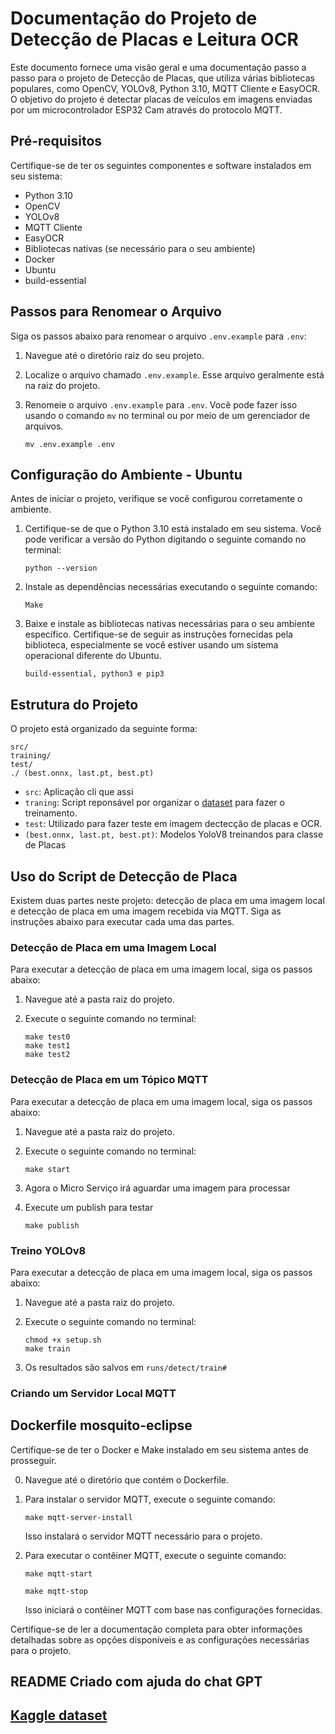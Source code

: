 # Documentação do Projeto de Detecção de Placas e Leitura OCR 

Este documento fornece uma visão geral e uma documentação passo a passo para o projeto de Detecção de Placas, que utiliza várias bibliotecas populares, como OpenCV, YOLOv8, Python 3.10, MQTT Cliente e EasyOCR. O objetivo do projeto é detectar placas de veículos em imagens enviadas por um microcontrolador ESP32 Cam através do protocolo MQTT.

## Pré-requisitos

Certifique-se de ter os seguintes componentes e software instalados em seu sistema:

- Python 3.10
- OpenCV
- YOLOv8
- MQTT Cliente
- EasyOCR
- Bibliotecas nativas (se necessário para o seu ambiente)
- Docker
- Ubuntu
- build-essential

## Passos para Renomear o Arquivo

Siga os passos abaixo para renomear o arquivo `.env.example` para `.env`:

1. Navegue até o diretório raiz do seu projeto.

2. Localize o arquivo chamado `.env.example`. Esse arquivo geralmente está na raiz do projeto.

3. Renomeie o arquivo `.env.example` para `.env`. Você pode fazer isso usando o comando `mv` no terminal ou por meio de um gerenciador de arquivos.

   ```
   mv .env.example .env
   ```

## Configuração do Ambiente - Ubuntu

Antes de iniciar o projeto, verifique se você configurou corretamente o ambiente. 

1. Certifique-se de que o Python 3.10 está instalado em seu sistema. Você pode verificar a versão do Python digitando o seguinte comando no terminal:

   ```
   python --version
   ```

2. Instale as dependências necessárias executando o seguinte comando:

   ```
   Make
   ```

3. Baixe e instale as bibliotecas nativas necessárias para o seu ambiente específico. Certifique-se de seguir as instruções fornecidas pela biblioteca, especialmente se você estiver usando um sistema operacional diferente do Ubuntu.
    ```
    build-essential, python3 e pip3 
    ``` 


## Estrutura do Projeto

O projeto está organizado da seguinte forma:

```
src/
training/
test/
./ (best.onnx, last.pt, best.pt)
```

- `src`: Aplicação cli que assi
- `traning`: Script reponsável por organizar o [dataset](https://www.kaggle.com/datasets/scholngusmaximus/numberplate-bounding-box-india-eu-brazil-us?select=indian_eu_br_us.csv) para fazer o treinamento.
- `test`: Utilizado para fazer teste em imagem dectecção de placas e OCR.
- `(best.onnx, last.pt, best.pt)`: Modelos YoloV8 treinandos para classe de Placas 


## Uso do Script de Detecção de Placa

Existem duas partes neste projeto: detecção de placa em uma imagem local e detecção de placa em uma imagem recebida via MQTT. Siga as instruções abaixo para executar cada uma das partes.

### Detecção de Placa em uma Imagem Local

Para executar a detecção de placa em uma imagem local, siga os passos abaixo:

1. Navegue até a pasta raiz do projeto.

2. Execute o seguinte comando no terminal:

   ```
   make test0
   make test1
   make test2
   ```

### Detecção de Placa em um Tópico MQTT
Para executar a detecção de placa em uma imagem local, siga os passos abaixo:

1. Navegue até a pasta raiz do projeto.

2. Execute o seguinte comando no terminal:

   ```
   make start
   ```
3. Agora o Micro Serviço irá aguardar uma imagem para processar

4. Execute um publish para testar 
   ```
   make publish
   ```

### Treino YOLOv8
Para executar a detecção de placa em uma imagem local, siga os passos abaixo:

1. Navegue até a pasta raiz do projeto.

2. Execute o seguinte comando no terminal:

   ```
   chmod +x setup.sh
   make train
   ```
3. Os resultados são salvos em `runs/detect/train#`

### Criando um Servidor Local MQTT


## Dockerfile mosquito-eclipse

Certifique-se de ter o Docker e Make instalado em seu sistema antes de prosseguir.

0. Navegue até o diretório que contém o Dockerfile.

1. Para instalar o servidor MQTT, execute o seguinte comando:

   ```
   make mqtt-server-install
   ```

   Isso instalará o servidor MQTT necessário para o projeto.

2. Para executar o contêiner MQTT, execute o seguinte comando:

   ```
   make mqtt-start
   ```
   ```
   make mqtt-stop
   ```
   Isso iniciará o contêiner MQTT com base nas configurações fornecidas.

Certifique-se de ler a documentação completa para obter informações detalhadas sobre as opções disponíveis e as configurações necessárias para o projeto.


## README Criado com ajuda do chat GPT

## [Kaggle dataset](https://www.kaggle.com/datasets/scholngusmaximus/numberplate-bounding-box-india-eu-brazil-us?select=indian_eu_br_us.csv)